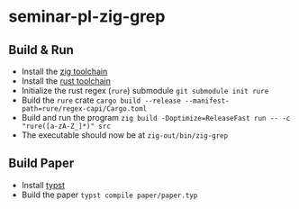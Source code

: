 # seminar-pl-zig-grep

## Build & Run
- Install the [zig toolchain](https://ziglang.org/download)
- Install the [rust toolchain](https://rustup.rs/)
- Initialize the rust regex (`rure`) submodule `git submodule init rure`
- Build the `rure` crate `cargo build --release --manifest-path=rure/regex-capi/Cargo.toml`
- Build and run the program `zig build -Doptimize=ReleaseFast run -- -c "rure([a-zA-Z_]*)" src`
- The executable should now be at `zig-out/bin/zig-grep`

## Build Paper
- Install [typst](https://typst.app)
- Build the paper `typst compile paper/paper.typ`
